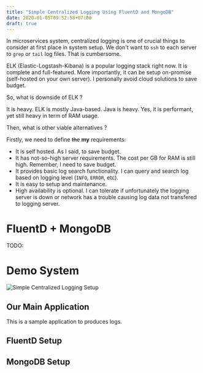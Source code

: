 ```yaml
---
title: "Simple Centralized Logging Using FluentD and MongoDB"
date: 2020-01-05T09:52:58+07:00
draft: true
---
```


In microservices system, centralized logging is one of crucial things to consider at first place in system setup. We don't want to `ssh` to each server to `grep` or `tail` log files. That is cumbersome.

ELK (Elastic-Logstash-Kibana) is a popular logging stack right now. It is complete and full-featured. More importantly, it can be setup on-promise (self-hosted on your own server). I personally avoid cloud solutions to save budget.

So, what is downside of ELK ?

<!--more-->

It is heavy. ELK is mostly Java-based. Java is heavy. Yes, it is performant, yet still heavy in term of RAM usage.

Then, what is other viable alternatives ?

Firstly, we need to define ~~the~~ **my** requirements:

- It is self hosted. As I said, to save budget.
- It has not-so-high server requirements. The cost per GB for RAM is still high. Remember, I need to save budget.
- It provides basic log search functionality. I can query and search log based on logging level (`INFO`, `ERROR`, etc).
- It is easy to setup and maintenance.
- High availability is optional. I can tolerate if unfortunately the logging server is down or network has a trouble causing log data not transfered to logging server.

# FluentD + MongoDB

TODO:

# Demo System

![Simple Centralized Logging Setup](http://www.plantuml.com/plantuml/proxy?src=https://raw.githubusercontent.com/fahrinh/my-blog/97a0ee50e9d16756058d4cbd297bd13e743b1669/diagram/centralized-logging-setup.plantuml)


## Our Main Application

This is a sample application to produces logs.

## FluentD Setup

## MongoDB Setup
